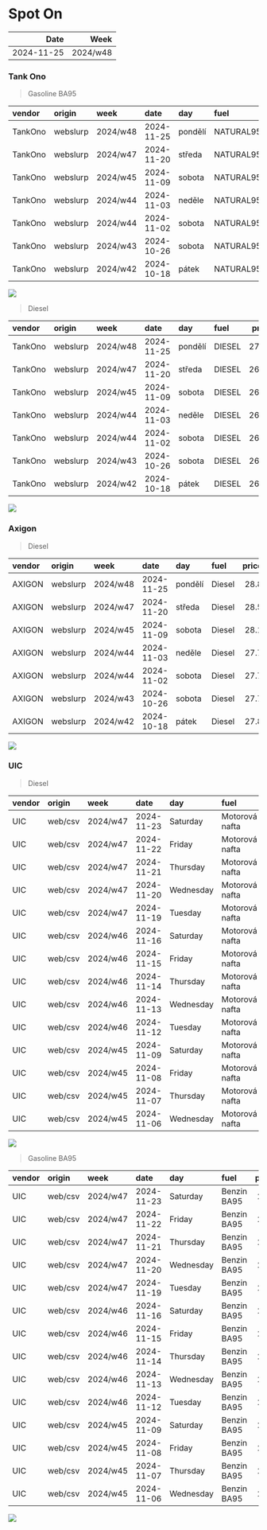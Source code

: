 Spot On
================

|       Date |     Week |
|-----------:|---------:|
| 2024-11-25 | 2024/w48 |

### Tank Ono

> Gasoline BA95

| vendor  | origin   | week     | date       | day     | fuel      | price | PriceVAT |
|:--------|:---------|:---------|:-----------|:--------|:----------|------:|---------:|
| TankOno | webslurp | 2024/w48 | 2024-11-25 | pondělí | NATURAL95 | 27.69 |     33.5 |
| TankOno | webslurp | 2024/w47 | 2024-11-20 | středa  | NATURAL95 | 27.69 |     33.5 |
| TankOno | webslurp | 2024/w45 | 2024-11-09 | sobota  | NATURAL95 | 28.02 |     33.9 |
| TankOno | webslurp | 2024/w44 | 2024-11-03 | neděle  | NATURAL95 | 28.02 |     33.9 |
| TankOno | webslurp | 2024/w44 | 2024-11-02 | sobota  | NATURAL95 | 28.02 |     33.9 |
| TankOno | webslurp | 2024/w43 | 2024-10-26 | sobota  | NATURAL95 | 28.02 |     33.9 |
| TankOno | webslurp | 2024/w42 | 2024-10-18 | pátek   | NATURAL95 | 27.69 |     33.5 |

<img src="SpotOn_files/figure-gfm/tono-ba95-1.png" style="display: block; margin: auto auto auto 0;" />

> Diesel

| vendor  | origin   | week     | date       | day     | fuel   | price | PriceVAT |
|:--------|:---------|:---------|:-----------|:--------|:-------|------:|---------:|
| TankOno | webslurp | 2024/w48 | 2024-11-25 | pondělí | DIESEL | 27.19 |     32.9 |
| TankOno | webslurp | 2024/w47 | 2024-11-20 | středa  | DIESEL | 26.86 |     32.5 |
| TankOno | webslurp | 2024/w45 | 2024-11-09 | sobota  | DIESEL | 26.36 |     31.9 |
| TankOno | webslurp | 2024/w44 | 2024-11-03 | neděle  | DIESEL | 26.36 |     31.9 |
| TankOno | webslurp | 2024/w44 | 2024-11-02 | sobota  | DIESEL | 26.36 |     31.9 |
| TankOno | webslurp | 2024/w43 | 2024-10-26 | sobota  | DIESEL | 26.36 |     31.9 |
| TankOno | webslurp | 2024/w42 | 2024-10-18 | pátek   | DIESEL | 26.36 |     31.9 |

<img src="SpotOn_files/figure-gfm/tono-diesel-1.png" style="display: block; margin: auto auto auto 0;" />

### Axigon

> Diesel

| vendor | origin   | week     | date       | day     | fuel   | price | PriceVAT |
|:-------|:---------|:---------|:-----------|:--------|:-------|------:|---------:|
| AXIGON | webslurp | 2024/w48 | 2024-11-25 | pondělí | Diesel |  28.8 |     34.8 |
| AXIGON | webslurp | 2024/w47 | 2024-11-20 | středa  | Diesel |  28.5 |     34.5 |
| AXIGON | webslurp | 2024/w45 | 2024-11-09 | sobota  | Diesel |  28.1 |     34.0 |
| AXIGON | webslurp | 2024/w44 | 2024-11-03 | neděle  | Diesel |  27.7 |     33.6 |
| AXIGON | webslurp | 2024/w44 | 2024-11-02 | sobota  | Diesel |  27.7 |     33.6 |
| AXIGON | webslurp | 2024/w43 | 2024-10-26 | sobota  | Diesel |  27.7 |     33.5 |
| AXIGON | webslurp | 2024/w42 | 2024-10-18 | pátek   | Diesel |  27.8 |     33.7 |

<img src="SpotOn_files/figure-gfm/axigon-diesel-1.png" style="display: block; margin: auto auto auto 0;" />

### UIC

> Diesel

| vendor | origin  | week     | date       | day       | fuel           | price | priceVAT |
|:-------|:--------|:---------|:-----------|:----------|:---------------|------:|---------:|
| UIC    | web/csv | 2024/w47 | 2024-11-23 | Saturday  | Motorová nafta |  27.3 |     33.0 |
| UIC    | web/csv | 2024/w47 | 2024-11-22 | Friday    | Motorová nafta |  27.2 |     32.9 |
| UIC    | web/csv | 2024/w47 | 2024-11-21 | Thursday  | Motorová nafta |  27.2 |     32.9 |
| UIC    | web/csv | 2024/w47 | 2024-11-20 | Wednesday | Motorová nafta |  27.1 |     32.8 |
| UIC    | web/csv | 2024/w47 | 2024-11-19 | Tuesday   | Motorová nafta |  27.1 |     32.8 |
| UIC    | web/csv | 2024/w46 | 2024-11-16 | Saturday  | Motorová nafta |  27.0 |     32.7 |
| UIC    | web/csv | 2024/w46 | 2024-11-15 | Friday    | Motorová nafta |  27.0 |     32.7 |
| UIC    | web/csv | 2024/w46 | 2024-11-14 | Thursday  | Motorová nafta |  26.9 |     32.5 |
| UIC    | web/csv | 2024/w46 | 2024-11-13 | Wednesday | Motorová nafta |  26.9 |     32.5 |
| UIC    | web/csv | 2024/w46 | 2024-11-12 | Tuesday   | Motorová nafta |  26.8 |     32.4 |
| UIC    | web/csv | 2024/w45 | 2024-11-09 | Saturday  | Motorová nafta |  26.7 |     32.3 |
| UIC    | web/csv | 2024/w45 | 2024-11-08 | Friday    | Motorová nafta |  26.8 |     32.4 |
| UIC    | web/csv | 2024/w45 | 2024-11-07 | Thursday  | Motorová nafta |  26.8 |     32.4 |
| UIC    | web/csv | 2024/w45 | 2024-11-06 | Wednesday | Motorová nafta |  26.6 |     32.2 |

<img src="SpotOn_files/figure-gfm/uic-diesel-1.png" style="display: block; margin: auto auto auto 0;" />

> Gasoline BA95

| vendor | origin  | week     | date       | day       | fuel        | price | priceVAT |
|:-------|:--------|:---------|:-----------|:----------|:------------|------:|---------:|
| UIC    | web/csv | 2024/w47 | 2024-11-23 | Saturday  | Benzin BA95 |  27.9 |     33.8 |
| UIC    | web/csv | 2024/w47 | 2024-11-22 | Friday    | Benzin BA95 |  27.8 |     33.6 |
| UIC    | web/csv | 2024/w47 | 2024-11-21 | Thursday  | Benzin BA95 |  27.7 |     33.5 |
| UIC    | web/csv | 2024/w47 | 2024-11-20 | Wednesday | Benzin BA95 |  27.6 |     33.4 |
| UIC    | web/csv | 2024/w47 | 2024-11-19 | Tuesday   | Benzin BA95 |  27.6 |     33.4 |
| UIC    | web/csv | 2024/w46 | 2024-11-16 | Saturday  | Benzin BA95 |  27.5 |     33.3 |
| UIC    | web/csv | 2024/w46 | 2024-11-15 | Friday    | Benzin BA95 |  27.5 |     33.3 |
| UIC    | web/csv | 2024/w46 | 2024-11-14 | Thursday  | Benzin BA95 |  27.4 |     33.2 |
| UIC    | web/csv | 2024/w46 | 2024-11-13 | Wednesday | Benzin BA95 |  27.5 |     33.3 |
| UIC    | web/csv | 2024/w46 | 2024-11-12 | Tuesday   | Benzin BA95 |  27.4 |     33.2 |
| UIC    | web/csv | 2024/w45 | 2024-11-09 | Saturday  | Benzin BA95 |  27.4 |     33.2 |
| UIC    | web/csv | 2024/w45 | 2024-11-08 | Friday    | Benzin BA95 |  27.5 |     33.3 |
| UIC    | web/csv | 2024/w45 | 2024-11-07 | Thursday  | Benzin BA95 |  27.5 |     33.3 |
| UIC    | web/csv | 2024/w45 | 2024-11-06 | Wednesday | Benzin BA95 |  27.4 |     33.2 |

<img src="SpotOn_files/figure-gfm/uic-ba95-1.png" style="display: block; margin: auto auto auto 0;" />
